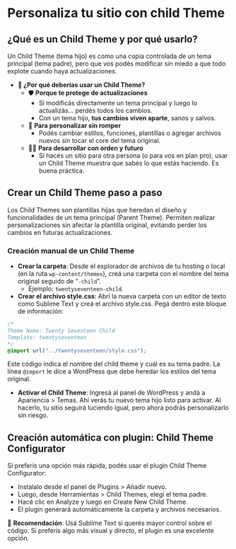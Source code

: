 # Personaliza tu sitio con child Theme

## ¿Qué es un Child Theme y por qué usarlo?
Un Child Theme (tema hijo) es como una copia controlada de un tema principal (tema padre), pero que vos podés modificar sin miedo a que todo explote cuando haya actualizaciones.

- **🧠 ¿Por qué deberías usar un Child Theme?**
    - 🛡️ **Porque te protege de actualizaciones** 
        - Si modificás directamente un tema principal y luego lo actualizás... perdés todos los cambios.
        - Con un tema hijo, **tus cambios viven aparte**, sanos y salvos.
    - 🎨 **Para personalizar sin romper**
        - Podés cambiar estilos, funciones, plantillas o agregar archivos nuevos sin tocar el core del tema original.
    - 👩‍💻 **Para desarrollar con orden y futuro**
        - Si hacés un sitio para otra persona (o para vos en plan pro), usar un Child Theme muestra que sabés lo que estás haciendo. Es buena práctica.

## Crear un Child Theme paso a paso
Los Child Themes son plantillas hijas que heredan el diseño y funcionalidades de un tema principal (Parent Theme). Permiten realizar personalizaciones sin afectar la plantilla original, evitando perder los cambios en futuras actualizaciones.

### Creación manual de un Child Theme
- **Crear la carpeta**: Desde el explorador de archivos de tu hosting o local (en la ruta `wp-content/themes`), creá una carpeta con el nombre del tema original seguido de “`-child`”.
    - Ejemplo: `twentyseventeen-child`.
- **Crear el archivo style.css**: Abrí la nueva carpeta con un editor de texto como Sublime Text y creá el archivo style.css. Pegá dentro este bloque de información:
```css
/*
Theme Name: Twenty Seventeen Child
Template: twentyseventeen
*/
@import url("../twentyseventeen/style.css");
```
Este código indica el nombre del child theme y cuál es su tema padre. La línea `@import` le dice a WordPress que debe heredar los estilos del tema original.

- **Activar el Child Theme**: Ingresá al panel de WordPress y andá a Apariencia > Temas. Ahí verás tu nuevo tema hijo listo para activar. Al hacerlo, tu sitio seguirá luciendo igual, pero ahora podrás personalizarlo sin riesgo.

## Creación automática con plugin: Child Theme Configurator
Si preferís una opción más rápida, podés usar el plugin Child Theme Configurator:
- Instalalo desde el panel de Plugins > Añadir nuevo.
- Luego, desde Herramientas > Child Themes, elegí el tema padre.
- Hacé clic en Analyze y luego en Create New Child Theme.
- El plugin generará automáticamente la carpeta y archivos necesarios.

📌 **Recomendación**: Usá Sublime Text si querés mayor control sobre el código. Si preferís algo más visual y directo, el plugin es una excelente opción.